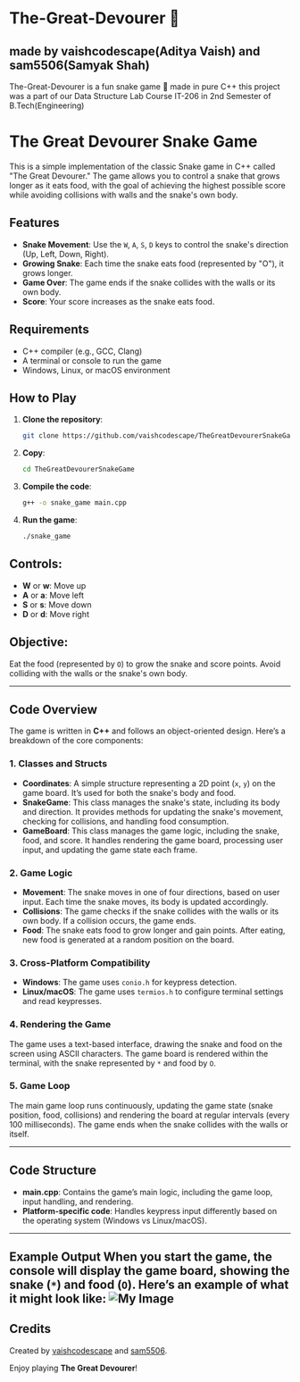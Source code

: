 # The-Great-Devourer 🐍
## made by vaishcodescape(Aditya Vaish) and sam5506(Samyak Shah)

The-Great-Devourer is a fun snake game 🐍 made in pure C++
this project was a part of our Data Structure Lab Course IT-206 in 2nd Semester of B.Tech(Engineering) 
# The Great Devourer Snake Game

This is a simple implementation of the classic Snake game in C++ called "The Great Devourer." The game allows you to control a snake that grows longer as it eats food, with the goal of achieving the highest possible score while avoiding collisions with walls and the snake's own body.

## Features

- **Snake Movement**: Use the `W`, `A`, `S`, `D` keys to control the snake's direction (Up, Left, Down, Right).
- **Growing Snake**: Each time the snake eats food (represented by "O"), it grows longer.
- **Game Over**: The game ends if the snake collides with the walls or its own body.
- **Score**: Your score increases as the snake eats food.

## Requirements

- C++ compiler (e.g., GCC, Clang)
- A terminal or console to run the game
- Windows, Linux, or macOS environment 

## How to Play

1. **Clone the repository**:
   ```bash
   git clone https://github.com/vaishcodescape/TheGreatDevourerSnakeGame.git
   
2. **Copy**:
   ```bash
   cd TheGreatDevourerSnakeGame
   
3. **Compile the code**:
   ```bash
   g++ -o snake_game main.cpp

4. **Run the game**:
   ```bash
   ./snake_game
## Controls:
- **W** or **w**: Move up
- **A** or **a**: Move left
- **S** or **s**: Move down
- **D** or **d**: Move right

## Objective:
Eat the food (represented by `O`) to grow the snake and score points. Avoid colliding with the walls or the snake's own body.

---

## Code Overview
The game is written in **C++** and follows an object-oriented design. Here’s a breakdown of the core components:

### 1. Classes and Structs
- **Coordinates**: A simple structure representing a 2D point (`x`, `y`) on the game board. It’s used for both the snake's body and food.
- **SnakeGame**: This class manages the snake's state, including its body and direction. It provides methods for updating the snake's movement, checking for collisions, and handling food consumption.
- **GameBoard**: This class manages the game logic, including the snake, food, and score. It handles rendering the game board, processing user input, and updating the game state each frame.

### 2. Game Logic
- **Movement**: The snake moves in one of four directions, based on user input. Each time the snake moves, its body is updated accordingly.
- **Collisions**: The game checks if the snake collides with the walls or its own body. If a collision occurs, the game ends.
- **Food**: The snake eats food to grow longer and gain points. After eating, new food is generated at a random position on the board.

### 3. Cross-Platform Compatibility
- **Windows**: The game uses `conio.h` for keypress detection.
- **Linux/macOS**: The game uses `termios.h` to configure terminal settings and read keypresses.

### 4. Rendering the Game
The game uses a text-based interface, drawing the snake and food on the screen using ASCII characters. The game board is rendered within the terminal, with the snake represented by `*` and food by `O`.

### 5. Game Loop
The main game loop runs continuously, updating the game state (snake position, food, collisions) and rendering the board at regular intervals (every 100 milliseconds). The game ends when the snake collides with the walls or itself.

---

## Code Structure
- **main.cpp**: Contains the game’s main logic, including the game loop, input handling, and rendering.
- **Platform-specific code**: Handles keypress input differently based on the operating system (Windows vs Linux/macOS).

---
Example Output
When you start the game, the console will display the game board, showing the snake (`*`) and food (`O`). Here’s an example of what it might look like:
![My Image](https://github.com/vaishcodescape/The-Great-Devourer/blob/main/images/Screenshot%202025-02-02%20at%2010.11.27%E2%80%AFPM.png)
---
## Credits
Created by [vaishcodescape](https://github.com/vaishcodescape) and [sam5506](https://github.com/sam5506).

Enjoy playing **The Great Devourer**!

